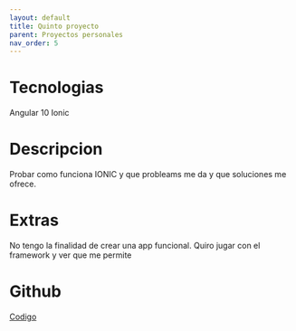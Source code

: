 ```yaml
---
layout: default
title: Quinto proyecto
parent: Proyectos personales
nav_order: 5
---
```


# Tecnologias

Angular 10
Ionic

# Descripcion

Probar como funciona IONIC y que probleams me da y que soluciones me ofrece.

# Extras

No tengo la finalidad de crear una app funcional.
Quiro jugar con el framework y ver que me permite

# Github

[Codigo](https://github.com/llius123/idle-mobile)
